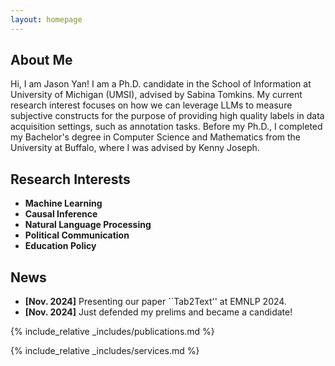 ```yaml
---
layout: homepage
---
```


## About Me

Hi, I am Jason Yan! I am a Ph.D. candidate in the School of Information  at University of Michigan (UMSI), advised by Sabina Tomkins. My current research interest focuses on how we can leverage LLMs to measure subjective constructs for the purpose of providing high quality labels in data acquisition settings, such as annotation tasks. Before my Ph.D., I completed my Bachelor's degree in Computer Science and Mathematics from the University at Buffalo, where I was advised by Kenny Joseph. 

## Research Interests

- **Machine Learning** 
- **Causal Inference** 
- **Natural Language Processing**
- **Political Communication**
- **Education Policy**


## News

- **[Nov. 2024]** Presenting our paper ``Tab2Text'' at EMNLP 2024. 
- **[Nov. 2024]** Just defended my prelims and became a candidate! 

{% include_relative _includes/publications.md %}

{% include_relative _includes/services.md %}
